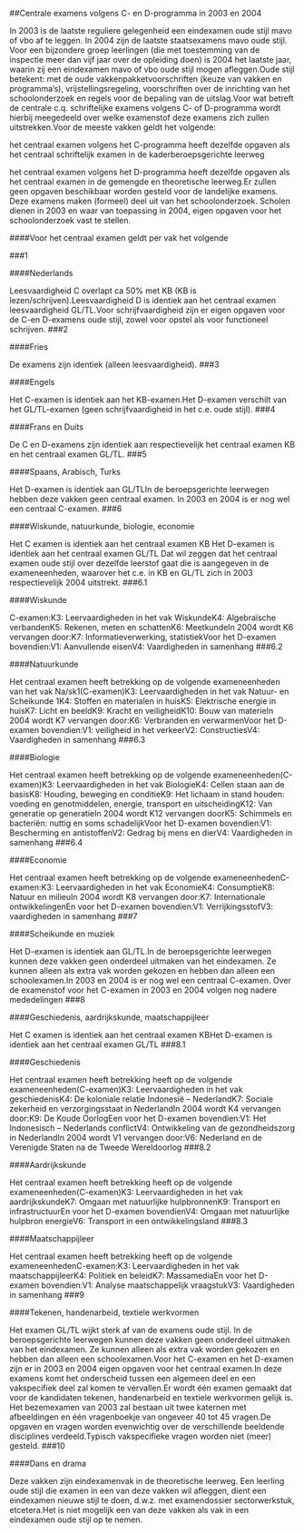 <meta http-equiv='Content-Type' content='text/html; charset=utf-8' />

##Centrale examens volgens C- en D-programma in 2003 en 2004

In 2003 is de laatste reguliere gelegenheid een eindexamen oude stijl mavo of vbo af te leggen. In 2004 zijn de laatste staatsexamens mavo oude stijl. Voor een bijzondere groep leerlingen (die met toestemming van de inspectie meer dan vijf jaar over de opleiding doen) is 2004 het laatste jaar, waarin zij een eindexamen mavo of vbo oude stijl mogen afleggen.Oude stijl betekent: met de oude vakkenpakketvoorschriften (keuze van vakken en programma’s), vrijstellingsregeling, voorschriften over de inrichting van het schoolonderzoek en regels voor de bepaling van de uitslag.Voor wat betreft de centrale c.q. schriftelijke examens volgens C- of D-programma wordt hierbij meegedeeld over welke examenstof deze examens zich zullen uitstrekken.Voor de meeste vakken geldt het volgende:

het centraal examen volgens het C-programma heeft dezelfde opgaven als het centraal schriftelijk examen in de kaderberoepsgerichte leerweg

het centraal examen volgens het D-programma heeft dezelfde opgaven als het centraal examen in de gemengde en theoretische leerweg.Er zullen geen opgaven beschikbaar worden gesteld voor de landelijke examens. Deze examens maken (formeel) deel uit van het schoolonderzoek. Scholen dienen in 2003 en waar van toepassing in 2004, eigen opgaven voor het schoolonderzoek vast te stellen.

####Voor het centraal examen geldt per vak het volgende

###1 

####Nederlands

Leesvaardigheid C overlapt ca 50% met KB (KB is lezen/schrijven).Leesvaardigheid D is identiek aan het centraal examen leesvaardigheid GL/TL.Voor schrijfvaardigheid zijn er eigen opgaven voor de C-en D-examens oude stijl, zowel voor opstel als voor functioneel schrijven.
###2 

####Fries

De examens zijn identiek (alleen leesvaardigheid).
###3 

####Engels

Het C-examen is identiek aan het KB-examen.Het D-examen verschilt van het GL/TL-examen (geen schrijfvaardigheid in het c.e. oude stijl).
###4 

####Frans en Duits

De C en D-examens zijn identiek aan respectievelijk het centraal examen KB en het centraal examen GL/TL.
###5 

####Spaans, Arabisch, Turks

Het D-examen is identiek aan GL/TLIn de beroepsgerichte leerwegen hebben deze vakken geen centraal examen. In 2003 en 2004 is er nog wel een centraal C-examen.
###6 

####Wiskunde, natuurkunde, biologie, economie

Het C examen is identiek aan het centraal examen KB Het D-examen is identiek aan het centraal examen GL/TL Dat wil zeggen dat het centraal examen oude stijl over dezelfde leerstof gaat die is aangegeven in de exameneenheden, waarover het c.e. in KB en GL/TL zich in 2003 respectievelijk 2004 uitstrekt.
###6.1 

####Wiskunde

C-examen:K3: Leervaardigheden in het vak WiskundeK4: Algebraïsche verbandenK5: Rekenen, meten en schattenK6: MeetkundeIn 2004 wordt K6 vervangen door:K7: Informatieverwerking, statistiekVoor het D-examen bovendien:V1: Aanvullende eisenV4: Vaardigheden in samenhang
###6.2 

####Natuurkunde

Het centraal examen heeft betrekking op de volgende exameneenheden van het vak Na/sk1(C-examen)K3: Leervaardigheden in het vak Natuur- en Scheikunde 1K4: Stoffen en materialen in huisK5: Elektrische energie in huisK7: Licht en beeldK9: Kracht en veiligheidK10: Bouw van materieIn 2004 wordt K7 vervangen door:K6: Verbranden en verwarmenVoor het D-examen bovendien:V1: veiligheid in het verkeerV2: ConstructiesV4: Vaardigheden in samenhang
###6.3 

####Biologie

Het centraal examen heeft betrekking op de volgende exameneenheden(C-examen)K3: Leervaardigheden in het vak BiologieK4: Cellen staan aan de basisK8: Houding, beweging en conditieK9: Het lichaam in stand houden: voeding en genotmiddelen, energie, transport en uitscheidingK12: Van generatie op generatieIn 2004 wordt K12 vervangen doorK5: Schimmels en bacteriën: nuttig en soms schadelijkVoor het D-examen bovendien:V1: Bescherming en antistoffenV2: Gedrag bij mens en dierV4: Vaardigheden in samenhang
###6.4 

####Economie

Het centraal examen heeft betrekking op de volgende exameneenhedenC-examen:K3: Leervaardigheden in het vak EconomieK4: ConsumptieK8: Natuur en milieuIn 2004 wordt K8 vervangen door:K7: Internationale ontwikkelingenEn voor het D-examen bovendien:V1: VerrijkingsstofV3: vaardigheden in samenhang
###7 

####Scheikunde en muziek

Het D-examen is identiek aan GL/TL.In de beroepsgerichte leerwegen kunnen deze vakken geen onderdeel uitmaken van het eindexamen. Ze kunnen alleen als extra vak worden gekozen en hebben dan alleen een schoolexamen.In 2003 en 2004 is er nog wel een centraal C-examen. Over de examenstof voor het C-examen in 2003 en 2004 volgen nog nadere mededelingen
###8 

####Geschiedenis, aardrijkskunde, maatschappijleer

Het C examen is identiek aan het centraal examen KBHet D-examen is identiek aan het centraal examen GL/TL
###8.1 

####Geschiedenis

Het centraal examen heeft betrekking heeft op de volgende exameneenheden(C-examen)K3: Leervaardigheden in het vak geschiedenisK4: De koloniale relatie Indonesië – NederlandK7: Sociale zekerheid en verzorgingsstaat in NederlandIn 2004 wordt K4 vervangen door:K9: De Koude OorlogEen voor het D-examen bovendien:V1: Het Indonesisch – Nederlands conflictV4: Ontwikkeling van de gezondheidszorg in NederlandIn 2004 wordt V1 vervangen door:V6: Nederland en de Verenigde Staten na de Tweede Wereldoorlog
###8.2 

####Aardrijkskunde

Het centraal examen heeft betrekking heeft op de volgende exameneenheden(C-examen)K3: Leervaardigheden in het vak aardrijkskundeK7: Omgaan met natuurlijke hulpbronnenK9: Transport en infrastructuurEn voor het D-examen bovendienV4: Omgaan met natuurlijke hulpbron energieV6: Transport in een ontwikkelingsland
###8.3 

####Maatschappijleer

Het centraal examen heeft betrekking heeft op de volgende exameneenhedenC-examen:K3: Leervaardigheden in het vak maatschappijleerK4: Politiek en beleidK7: MassamediaEn voor het D-examen bovendien:V1: Analyse maatschappelijk vraagstukV3: Vaardigheden in samenhang
###9 

####Tekenen, handenarbeid, textiele werkvormen

Het examen GL/TL wijkt sterk af van de examens oude stijl. In de beroepsgerichte leerwegen kunnen deze vakken geen onderdeel uitmaken van het eindexamen. Ze kunnen alleen als extra vak worden gekozen en hebben dan alleen een schoolexamen.Voor het C-examen en het D-examen zijn er in 2003 en 2004 eigen opgaven voor het centraal examen.In deze examens komt het onderscheid tussen een algemeen deel en een vakspecifiek deel zal komen te vervallen.Er wordt één examen gemaakt dat voor de kandidaten tekenen, handenarbeid en textiele werkvormen gelijk is. Het bezemexamen van 2003 zal bestaan uit twee katernen met afbeeldingen en één vragenboekje van ongeveer 40 tot 45 vragen.De opgaven en vragen worden evenwichtig over de verschillende beeldende disciplines verdeeld.Typisch vakspecifieke vragen worden niet (meer) gesteld.
###10 

####Dans en drama

Deze vakken zijn eindexamenvak in de theoretische leerweg. Een leerling oude stijl die examen in een van deze vakken wil afleggen, dient een eindexamen nieuwe stijl te doen, d.w.z. met examendossier sectorwerkstuk, etcetera.Het is niet mogelijk een van deze vakken als vak in een eindexamen oude stijl op te nemen.
